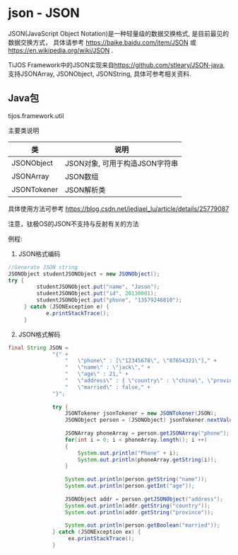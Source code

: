 # json - JSON

JSON(JavaScript Object Notation)是一种轻量级的数据交换格式,  是目前最见的数据交换方式， 具体请参考 <https://baike.baidu.com/item/JSON> 或 <https://en.wikipedia.org/wiki/JSON> .

TiJOS Framework中的JSON实现来自<https://github.com/stleary/JSON-java>, 支持JSONArray, JSONObject, JSONString, 具体可参考相关资料.

## Java包
tijos.framework.util



主要类说明

| 类          | 说明                           |
| ----------- | ------------------------------ |
| JSONObject  | JSON对象, 可用于构造JSON字符串 |
| JSONArray   | JSON数组                       |
| JSONTokener | JSON解析类                     |



具体使用方法可参考 https://blog.csdn.net/jediael_lu/article/details/25779087

注意，钛极OS的JSON不支持与反射有关的方法

例程:

1. JSON格式编码

```java
//Generate JSON string
JSONObject studentJSONObject = new JSONObject();  
try {  
         studentJSONObject.put("name", "Jason");  
         studentJSONObject.put("id", 20130001);  
         studentJSONObject.put("phone", "13579246810");  
     } catch (JSONException e) {  
            e.printStackTrace();  
     }  
```

2. JSON格式解码

```java
final String JSON =   
			  "{" +  
				  "   \"phone\" : [\"12345678\", \"87654321\"]," +  
				  "   \"name\" : \"jack\"," +  
				  "   \"age\" : 21," +  
				  "   \"address\" : { \"country\" : \"china\", \"province\" : \"beijing\" }," +  
				  "   \"married\" : false," +  
			  "}";  
				
			  try {  
				  JSONTokener jsonTokener = new JSONTokener(JSON);  
				  JSONObject person = (JSONObject) jsonTokener.nextValue();  
				
				  JSONArray phoneArray = person.getJSONArray("phone");
				  for(int i = 0; i < phoneArray.length(); i ++)
				  {
					  System.out.println("Phone" + i);
					  System.out.println(phoneArray.getString(i));
				  }
				  
				  System.out.println(person.getString("name"));  
				  System.out.println(person.getInt("age"));  
				 
				  JSONObject addr = person.getJSONObject("address");
				  System.out.println(addr.getString("country"));
				  System.out.println(addr.getString("province"));
					  
				  System.out.println(person.getBoolean("married"));  
			  } catch (JSONException ex) {  
				   ex.printStackTrace();
			  }    
```

   ​